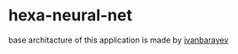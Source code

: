 # hexa-neural-net

base architacture of this application is made by [ivanbarayev](https://github.com/IvanBarayev)
